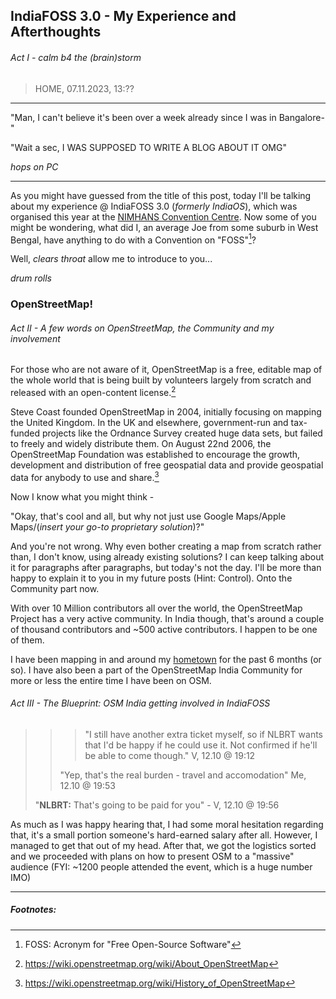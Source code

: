 ## IndiaFOSS 3.0 - My Experience and Afterthoughts
###### Act I - calm b4 the (brain)storm
> HOME, 07.11.2023, 13:??

---
"Man, I can't believe it's been over a week already since I was in Bangalore-"

"Wait a sec, I WAS SUPPOSED TO WRITE A BLOG ABOUT IT OMG"

_hops on PC_

---

As you might have guessed from the title of this post, today I'll be talking about my experience @ IndiaFOSS 3.0 (_formerly IndiaOS_), which was organised this year at the [NIMHANS Convention Centre](https://www.openstreetmap.org/#map=19/12.94314/77.59678). Now some of you might be wondering, what did I, an average Joe from some suburb in West Bengal, have anything to do with a Convention on "FOSS"[^1]?

Well, _clears throat_ allow me to introduce to you...

_drum rolls_

### **OpenStreetMap!**


###### Act II - A few words on OpenStreetMap, the Community and my involvement

For those who are not aware of it, OpenStreetMap is a free, editable map of the whole world that is being built by volunteers largely from scratch and released with an open-content license.[^2]

Steve Coast founded OpenStreetMap in 2004, initially focusing on mapping the United Kingdom. In the UK and elsewhere, government-run and tax-funded projects like the Ordnance Survey created huge data sets, but failed to freely and widely distribute them. On August 22nd 2006, the OpenStreetMap Foundation was established to encourage the growth, development and distribution of free geospatial data and provide geospatial data for anybody to use and share.[^3]

Now I know what you might think -

"Okay, that's cool and all, but why not just use Google Maps/Apple Maps/(_insert your go-to proprietary solution_)?"

And you're not wrong. Why even bother creating a map from scratch rather than, I don't know, using already existing solutions? I can keep talking about it for paragraphs after paragraphs, but today's not the day. I'll be more than happy to explain it to you in my future posts (Hint: Control). Onto the Community part now.

With over 10 Million contributors all over the world, the OpenStreetMap Project has a very active community. In India though, that's around a couple of thousand contributors and ~500 active contributors. I happen to be one of them.

I have been mapping in and around my [hometown](https://www.openstreetmap.org/#map=14/26.5269/88.7271) for the past 6 months (or so). I have also been a part of the OpenStreetMap India Community for more or less the entire time I have been on OSM.

###### Act III - The Blueprint: OSM India getting involved in IndiaFOSS

> > > "I still have another extra ticket myself, so if NLBRT wants that I'd be happy if he could use it. Not confirmed if he'll be able to come though." V, 12.10 @ 19:12
> > > 
> > "Yep, that's the real burden - travel and accomodation" Me, 12.10 @ 19:53
> > 
> "**NLBRT:** That's going to be paid for you" - V, 12.10 @ 19:56

As much as I was happy hearing that, I had some moral hesitation regarding that, it's a small portion someone's hard-earned salary after all. However, I managed to get that out of my head. After that, we got the logistics sorted and we proceeded with plans on how to present OSM to a "massive" audience (FYI: ~1200 people attended the event, which is a huge number IMO)

---

##### Footnotes:
[^1]: FOSS: Acronym for "Free Open-Source Software"
[^2]: https://wiki.openstreetmap.org/wiki/About_OpenStreetMap
[^3]: https://wiki.openstreetmap.org/wiki/History_of_OpenStreetMap
